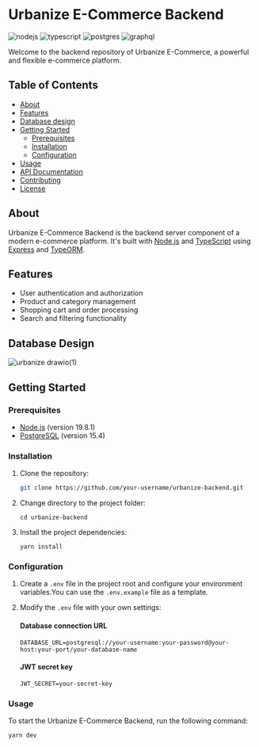 # Urbanize E-Commerce Backend

![nodejs](https://img.shields.io/badge/Node.js-43853D?style=for-the-badge&logo=node.js&logoColor=white)
![typescript](https://img.shields.io/badge/TypeScript-007ACC?style=for-the-badge&logo=typescript&logoColor=white)
![postgres](https://img.shields.io/badge/PostgreSQL-316192?style=for-the-badge&logo=postgresql&logoColor=white)
![graphql](https://img.shields.io/badge/GraphQL-E10098.svg?style=for-the-badge&logo=GraphQL&logoColor=white)

Welcome to the backend repository of Urbanize E-Commerce, a powerful and flexible e-commerce platform.

## Table of Contents

- [About](#about)
- [Features](#features)
- [Database design](#database-design)
- [Getting Started](#getting-started)
  - [Prerequisites](#prerequisites)
  - [Installation](#installation)
  - [Configuration](#configuration)
- [Usage](#usage)
- [API Documentation](#api-documentation)
- [Contributing](#contributing)
- [License](#license)

## About

Urbanize E-Commerce Backend is the backend server component of a modern e-commerce platform. It's built with [Node.js](https://nodejs.org/) and [TypeScript](https://www.typescriptlang.org/) using [Express](https://expressjs.com/) and [TypeORM](https://typeorm.io/).

## Features

- User authentication and authorization
- Product and category management
- Shopping cart and order processing
- Search and filtering functionality

## Database Design

![urbanize drawio(1)](https://github.com/xAdvitya/urbanize-backend/assets/54709416/617095be-6e9b-4a20-aab1-10688cba1661)

## Getting Started

### Prerequisites

- [Node.js](https://nodejs.org/) (version 19.8.1)
- [PostgreSQL](https://www.postgresql.org/) (version 15.4)

### Installation

1. Clone the repository:

   ```bash
   git clone https://github.com/your-username/urbanize-backend.git
   ```

2. Change directory to the project folder:

   ```
   cd urbanize-backend
   ```

3. Install the project dependencies:
   ```
   yarn install
   ```

### Configuration

1. Create a `.env` file in the project root and configure your environment variables.You can use the `.env.example` file as a template.

2. Modify the `.env` file with your own settings:

   #### Database connection URL

   `DATABASE_URL=postgresql://your-username:your-password@your-host:your-port/your-database-name`

   #### JWT secret key

   `JWT_SECRET=your-secret-key`

### Usage

To start the Urbanize E-Commerce Backend, run the following command:

`yarn dev`

